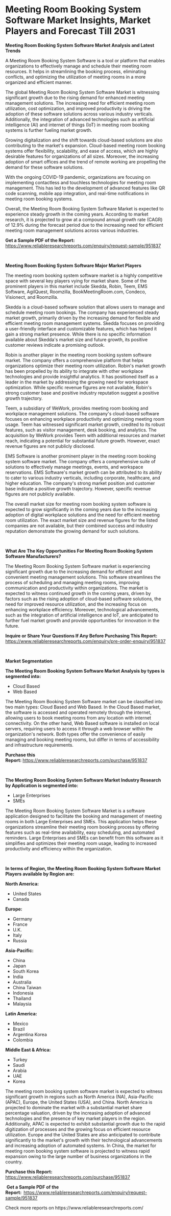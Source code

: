 <p><h1>Meeting Room Booking System Software Market Insights, Market Players and Forecast Till 2031</h1></p><p><strong>Meeting Room Booking System Software Market Analysis and Latest Trends</strong></p>
<p><p>A Meeting Room Booking System Software is a tool or platform that enables organizations to effectively manage and schedule their meeting room resources. It helps in streamlining the booking process, eliminating conflicts, and optimizing the utilization of meeting rooms in a more organized and efficient manner.</p><p>The global Meeting Room Booking System Software Market is witnessing significant growth due to the rising demand for enhanced meeting management solutions. The increasing need for efficient meeting room utilization, cost optimization, and improved productivity is driving the adoption of these software solutions across various industry verticals. Additionally, the integration of advanced technologies such as artificial intelligence (AI) and internet of things (IoT) in meeting room booking systems is further fueling market growth.</p><p>Growing digitalization and the shift towards cloud-based solutions are also contributing to the market's expansion. Cloud-based meeting room booking systems offer flexibility, scalability, and ease of access, which are highly desirable features for organizations of all sizes. Moreover, the increasing adoption of smart offices and the trend of remote working are propelling the demand for these software solutions.</p><p>With the ongoing COVID-19 pandemic, organizations are focusing on implementing contactless and touchless technologies for meeting room management. This has led to the development of advanced features like QR code scanning, mobile app integration, and real-time notifications in meeting room booking systems.</p><p>Overall, the Meeting Room Booking System Software Market is expected to experience steady growth in the coming years. According to market research, it is projected to grow at a compound annual growth rate (CAGR) of 12.9% during the forecast period due to the increasing need for efficient meeting room management solutions across various industries.</p></p>
<p><strong>Get a Sample PDF of the Report:&nbsp;</strong> <a href="https://www.reliableresearchreports.com/enquiry/request-sample/951837">https://www.reliableresearchreports.com/enquiry/request-sample/951837</a></p>
<p>&nbsp;</p>
<p><strong>Meeting Room Booking System Software Major Market Players</strong></p>
<p><p>The meeting room booking system software market is a highly competitive space with several key players vying for market share. Some of the prominent players in this market include Skedda, Robin, Teem, EMS Software, AgilQuest, Roomzilla, BookMeetingRoom.com, Condeco, Visionect, and Roomzilla.</p><p>Skedda is a cloud-based software solution that allows users to manage and schedule meeting room bookings. The company has experienced steady market growth, primarily driven by the increasing demand for flexible and efficient meeting room management systems. Skedda focuses on providing a user-friendly interface and customizable features, which has helped it gain a strong market presence. While there is no specific information available about Skedda's market size and future growth, its positive customer reviews indicate a promising outlook.</p><p>Robin is another player in the meeting room booking system software market. The company offers a comprehensive platform that helps organizations optimize their meeting room utilization. Robin's market growth has been propelled by its ability to integrate with other workplace technologies and provide insightful analytics. It has positioned itself as a leader in the market by addressing the growing need for workspace optimization. While specific revenue figures are not available, Robin's strong customer base and positive industry reputation suggest a positive growth trajectory.</p><p>Teem, a subsidiary of WeWork, provides meeting room booking and workplace management solutions. The company's cloud-based software focuses on enhancing workplace productivity and optimizing meeting room usage. Teem has witnessed significant market growth, credited to its robust features, such as visitor management, desk booking, and analytics. The acquisition by WeWork provides Teem with additional resources and market reach, indicating a potential for substantial future growth. However, exact revenue figures are not publicly disclosed.</p><p>EMS Software is another prominent player in the meeting room booking system software market. The company offers a comprehensive suite of solutions to effectively manage meetings, events, and workspace reservations. EMS Software's market growth can be attributed to its ability to cater to various industry verticals, including corporate, healthcare, and higher education. The company's strong market position and customer base indicate a positive growth trajectory. However, specific revenue figures are not publicly available.</p><p>The overall market size for meeting room booking system software is expected to grow significantly in the coming years due to the increasing adoption of digital workplace solutions and the need for efficient meeting room utilization. The exact market size and revenue figures for the listed companies are not available, but their combined success and industry reputation demonstrate the growing demand for such solutions.</p></p>
<p>&nbsp;</p>
<p><strong>What Are The Key Opportunities For Meeting Room Booking System Software Manufacturers?</strong></p>
<p><p>The Meeting Room Booking System Software market is experiencing significant growth due to the increasing demand for efficient and convenient meeting management solutions. This software streamlines the process of scheduling and managing meeting rooms, improving communication and productivity within organizations. The market is expected to witness continued growth in the coming years, driven by factors such as the rising adoption of cloud-based software solutions, the need for improved resource utilization, and the increasing focus on enhancing workplace efficiency. Moreover, technological advancements, such as the integration of artificial intelligence and IoT, are anticipated to further fuel market growth and provide opportunities for innovation in the future.</p></p>
<p><strong>Inquire or Share Your Questions If Any Before Purchasing This Report:</strong> <a href="https://www.reliableresearchreports.com/enquiry/pre-order-enquiry/951837">https://www.reliableresearchreports.com/enquiry/pre-order-enquiry/951837</a></p>
<p>&nbsp;</p>
<p><strong>Market Segmentation</strong></p>
<p><strong>The Meeting Room Booking System Software Market Analysis by types is segmented into:</strong></p>
<p><ul><li>Cloud Based</li><li>Web Based</li></ul></p>
<p><p>The Meeting Room Booking System Software market can be classified into two main types: Cloud Based and Web Based. In the Cloud Based market, the software is accessed and operated remotely through the internet, allowing users to book meeting rooms from any location with internet connectivity. On the other hand, Web Based software is installed on local servers, requiring users to access it through a web browser within the organization's network. Both types offer the convenience of easily managing and booking meeting rooms, but differ in terms of accessibility and infrastructure requirements.</p></p>
<p><strong>Purchase this Report:&nbsp;</strong><a href="https://www.reliableresearchreports.com/purchase/951837">https://www.reliableresearchreports.com/purchase/951837</a></p>
<p>&nbsp;</p>
<p><strong>The Meeting Room Booking System Software Market Industry Research by Application is segmented into:</strong></p>
<p><ul><li>Large Enterprises</li><li>SMEs</li></ul></p>
<p><p>The Meeting Room Booking System Software Market is a software application designed to facilitate the booking and management of meeting rooms in both Large Enterprises and SMEs. This application helps these organizations streamline their meeting room booking process by offering features such as real-time availability, easy scheduling, and automated reminders. Large Enterprises and SMEs can benefit from this software as it simplifies and optimizes their meeting room usage, leading to increased productivity and efficiency within the organization.</p></p>
<p>&nbsp;</p>
<p><strong>In terms of Region, the Meeting Room Booking System Software Market Players available by Region are:</strong></p>
<p>
    <p> <strong> North America: </strong>
        <ul>
            <li>United States</li>
            <li>Canada</li>
        </ul>
        </p> 
    <p> <strong> Europe: </strong>
        <ul>
            <li>Germany</li>
            <li>France</li>
            <li>U.K.</li>
            <li>Italy</li>
            <li>Russia</li>
        </ul>
        </p> 
    <p> <strong> Asia-Pacific: </strong>
        <ul>
            <li>China</li>
            <li>Japan</li>
            <li>South Korea</li>
            <li>India</li>
            <li>Australia</li>
            <li>China Taiwan</li>
            <li>Indonesia</li>
            <li>Thailand</li>
            <li>Malaysia</li>
        </ul>
        </p> 
    <p> <strong> Latin America: </strong>
        <ul>
            <li>Mexico</li>
            <li>Brazil</li>
            <li>Argentina Korea</li>
            <li>Colombia</li>
        </ul>
        </p> 
    <p> <strong> Middle East & Africa: </strong>
        <ul>
            <li>Turkey</li>
            <li>Saudi</li>
            <li>Arabia</li>
            <li>UAE</li>
            <li>Korea</li>
        </ul>
    </p>
    </p>
<p><p>The meeting room booking system software market is expected to witness significant growth in regions such as North America (NA), Asia-Pacific (APAC), Europe, the United States (USA), and China. North America is projected to dominate the market with a substantial market share percentage valuation, driven by the increasing adoption of advanced technologies and the presence of key market players in the region. Additionally, APAC is expected to exhibit substantial growth due to the rapid digitization of processes and the growing focus on efficient resource utilization. Europe and the United States are also anticipated to contribute significantly to the market's growth with their technological advancements and increasing adoption of automated systems. In China, the market for meeting room booking system software is projected to witness rapid expansion owing to the large number of business organizations in the country.</p></p>
<p><strong>Purchase this Report: </strong><a href="https://www.reliableresearchreports.com/purchase/951837">https://www.reliableresearchreports.com/purchase/951837</a></p>
<p>&nbsp;<strong>Get a Sample PDF of the Report:&nbsp;&nbsp;</strong><a href="https://www.reliableresearchreports.com/enquiry/request-sample/951837">https://www.reliableresearchreports.com/enquiry/request-sample/951837</a></p>
<p><strong></strong></p>
<p>Check more reports on https://www.reliableresearchreports.com/</p>
